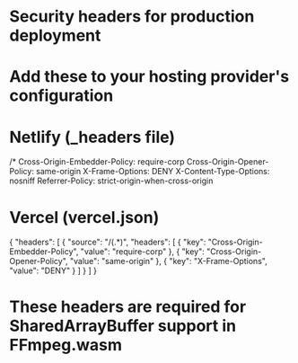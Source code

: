 # Security headers for production deployment
# Add these to your hosting provider's configuration

# Netlify (_headers file)
/*
  Cross-Origin-Embedder-Policy: require-corp
  Cross-Origin-Opener-Policy: same-origin
  X-Frame-Options: DENY
  X-Content-Type-Options: nosniff
  Referrer-Policy: strict-origin-when-cross-origin

# Vercel (vercel.json)
{
  "headers": [
    {
      "source": "/(.*)",
      "headers": [
        {
          "key": "Cross-Origin-Embedder-Policy",
          "value": "require-corp"
        },
        {
          "key": "Cross-Origin-Opener-Policy", 
          "value": "same-origin"
        },
        {
          "key": "X-Frame-Options",
          "value": "DENY"
        }
      ]
    }
  ]
}

# These headers are required for SharedArrayBuffer support in FFmpeg.wasm
